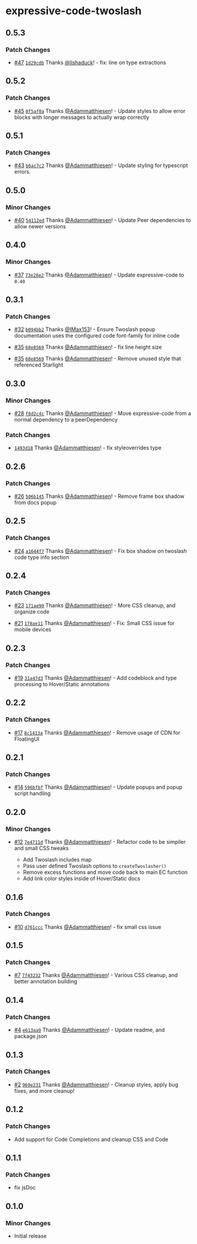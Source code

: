 # expressive-code-twoslash

## 0.5.3

### Patch Changes

- [#47](https://github.com/MatthiesenXYZ/EC-Plugins/pull/47) [`1d29cdb`](https://github.com/MatthiesenXYZ/EC-Plugins/commit/1d29cdb58c6b5ac497b05325f4f7b995663301f4) Thanks [@lishaduck](https://github.com/lishaduck)! - fix: line on type extractions

## 0.5.2

### Patch Changes

- [#45](https://github.com/MatthiesenXYZ/EC-Plugins/pull/45) [`0f5af0a`](https://github.com/MatthiesenXYZ/EC-Plugins/commit/0f5af0ab11334a9d60d1dd223508b4a12ca9e386) Thanks [@Adammatthiesen](https://github.com/Adammatthiesen)! - Update styles to allow error blocks with longer messages to actually wrap correctly

## 0.5.1

### Patch Changes

- [#43](https://github.com/MatthiesenXYZ/EC-Plugins/pull/43) [`b6ac7c2`](https://github.com/MatthiesenXYZ/EC-Plugins/commit/b6ac7c2ccb48b33bded9c3518c09ec4db23b6410) Thanks [@Adammatthiesen](https://github.com/Adammatthiesen)! - Update styling for typescript errors.

## 0.5.0

### Minor Changes

- [#40](https://github.com/MatthiesenXYZ/EC-Plugins/pull/40) [`54112ed`](https://github.com/MatthiesenXYZ/EC-Plugins/commit/54112ed4a280cb64c03c414b435426514bc223e6) Thanks [@Adammatthiesen](https://github.com/Adammatthiesen)! - Update Peer dependencies to allow newer versions

## 0.4.0

### Minor Changes

- [#37](https://github.com/MatthiesenXYZ/EC-Plugins/pull/37) [`73e28e2`](https://github.com/MatthiesenXYZ/EC-Plugins/commit/73e28e2f163b72988bc8a0ffdf5891c5ec1be1f5) Thanks [@Adammatthiesen](https://github.com/Adammatthiesen)! - Update expressive-code to `0.40`

## 0.3.1

### Patch Changes

- [#32](https://github.com/MatthiesenXYZ/EC-Plugins/pull/32) [`b094bb2`](https://github.com/MatthiesenXYZ/EC-Plugins/commit/b094bb2c5b035b66d287c5c57c548e7439d4f788) Thanks [@IMax153](https://github.com/IMax153)! - Ensure Twoslash popup documentation uses the configured code font-family for inline code

- [#35](https://github.com/MatthiesenXYZ/EC-Plugins/pull/35) [`68e8569`](https://github.com/MatthiesenXYZ/EC-Plugins/commit/68e8569b46fec127ad9425381a96eba8a07cb0a5) Thanks [@Adammatthiesen](https://github.com/Adammatthiesen)! - fix line height size

- [#35](https://github.com/MatthiesenXYZ/EC-Plugins/pull/35) [`68e8569`](https://github.com/MatthiesenXYZ/EC-Plugins/commit/68e8569b46fec127ad9425381a96eba8a07cb0a5) Thanks [@Adammatthiesen](https://github.com/Adammatthiesen)! - Remove unused style that referenced Starlight

## 0.3.0

### Minor Changes

- [#28](https://github.com/MatthiesenXYZ/EC-Plugins/pull/28) [`f8d2c4c`](https://github.com/MatthiesenXYZ/EC-Plugins/commit/f8d2c4cf5da8062e91ec0a4c936c0ef14cbc8ce9) Thanks [@Adammatthiesen](https://github.com/Adammatthiesen)! - Move expressive-code from a normal dependency to a peerDependency

### Patch Changes

- [`1493d18`](https://github.com/MatthiesenXYZ/EC-Plugins/commit/1493d18de2555a6503d748366c398f3900882238) Thanks [@Adammatthiesen](https://github.com/Adammatthiesen)! - fix styleoverrides type

## 0.2.6

### Patch Changes

- [#26](https://github.com/MatthiesenXYZ/EC-Plugins/pull/26) [`506b145`](https://github.com/MatthiesenXYZ/EC-Plugins/commit/506b1451101e6ce8fb79022d3f0f0e308eb726b0) Thanks [@Adammatthiesen](https://github.com/Adammatthiesen)! - Remove frame box shadow from docs popup

## 0.2.5

### Patch Changes

- [#24](https://github.com/MatthiesenXYZ/EC-Plugins/pull/24) [`a1644f7`](https://github.com/MatthiesenXYZ/EC-Plugins/commit/a1644f71ad599c74a3786535364d46d11920a3a3) Thanks [@Adammatthiesen](https://github.com/Adammatthiesen)! - Fix box shadow on twoslash code type info section

## 0.2.4

### Patch Changes

- [#23](https://github.com/MatthiesenXYZ/EC-Plugins/pull/23) [`171ae90`](https://github.com/MatthiesenXYZ/EC-Plugins/commit/171ae90efaee993462d3e9f67cf0ac694b91558a) Thanks [@Adammatthiesen](https://github.com/Adammatthiesen)! - More CSS cleanup, and organize code

- [#21](https://github.com/MatthiesenXYZ/EC-Plugins/pull/21) [`178ae11`](https://github.com/MatthiesenXYZ/EC-Plugins/commit/178ae117fd505e30cee8e40d0500f81c62378572) Thanks [@Adammatthiesen](https://github.com/Adammatthiesen)! - Fix: Small CSS issue for mobile devices

## 0.2.3

### Patch Changes

- [#19](https://github.com/MatthiesenXYZ/EC-Plugins/pull/19) [`31a47d3`](https://github.com/MatthiesenXYZ/EC-Plugins/commit/31a47d3abd1e3c08b3a28114ce342408ff90daf9) Thanks [@Adammatthiesen](https://github.com/Adammatthiesen)! - Add codeblock and type processing to Hover/Static annotations

## 0.2.2

### Patch Changes

- [#17](https://github.com/MatthiesenXYZ/EC-Plugins/pull/17) [`8c1413a`](https://github.com/MatthiesenXYZ/EC-Plugins/commit/8c1413a45f7477d36d6a1570fbfcfe03d5221b43) Thanks [@Adammatthiesen](https://github.com/Adammatthiesen)! - Remove usage of CDN for FloatingUI

## 0.2.1

### Patch Changes

- [#14](https://github.com/MatthiesenXYZ/EC-Plugins/pull/14) [`596bfbf`](https://github.com/MatthiesenXYZ/EC-Plugins/commit/596bfbfba26bef59ea3ee3e39bf7d1e6dd56954d) Thanks [@Adammatthiesen](https://github.com/Adammatthiesen)! - Update popups and popup script handling

## 0.2.0

### Minor Changes

- [#12](https://github.com/MatthiesenXYZ/EC-Plugins/pull/12) [`7e4711d`](https://github.com/MatthiesenXYZ/EC-Plugins/commit/7e4711daebf5cc34d1e1aae9efd375203e8bcc96) Thanks [@Adammatthiesen](https://github.com/Adammatthiesen)! - Refactor code to be simpiler and small CSS tweaks

  - Add Twoslash includes map
  - Pass user defined Twoslash options to `createTwoslasher()`
  - Remove excess functions and move code back to main EC function
  - Add link color styles inside of Hover/Static docs

## 0.1.6

### Patch Changes

- [#10](https://github.com/MatthiesenXYZ/EC-Plugins/pull/10) [`d761ccc`](https://github.com/MatthiesenXYZ/EC-Plugins/commit/d761cccef66c9410d4c8ff5e6a44594b75a5ccc1) Thanks [@Adammatthiesen](https://github.com/Adammatthiesen)! - fix small css issue

## 0.1.5

### Patch Changes

- [#7](https://github.com/MatthiesenXYZ/EC-Plugins/pull/7) [`7f43232`](https://github.com/MatthiesenXYZ/EC-Plugins/commit/7f43232b275c01c7d92d327383673a7c9343b10c) Thanks [@Adammatthiesen](https://github.com/Adammatthiesen)! - Various CSS cleanup, and better annotation building

## 0.1.4

### Patch Changes

- [#4](https://github.com/MatthiesenXYZ/EC-Plugins/pull/4) [`e613aa9`](https://github.com/MatthiesenXYZ/EC-Plugins/commit/e613aa93a6179b0eda0e3144080c7a3985f0eeb8) Thanks [@Adammatthiesen](https://github.com/Adammatthiesen)! - Update readme, and package.json

## 0.1.3

### Patch Changes

- [#2](https://github.com/MatthiesenXYZ/EC-Plugins/pull/2) [`969e231`](https://github.com/MatthiesenXYZ/EC-Plugins/commit/969e2316630b111e3a35b96fa9540cd8ccc086e9) Thanks [@Adammatthiesen](https://github.com/Adammatthiesen)! - Cleanup styles, apply bug fixes, and more cleanup!

## 0.1.2

### Patch Changes

- Add support for Code Completions and cleanup CSS and Code

## 0.1.1

### Patch Changes

- fix jsDoc

## 0.1.0

### Minor Changes

- Initial release
